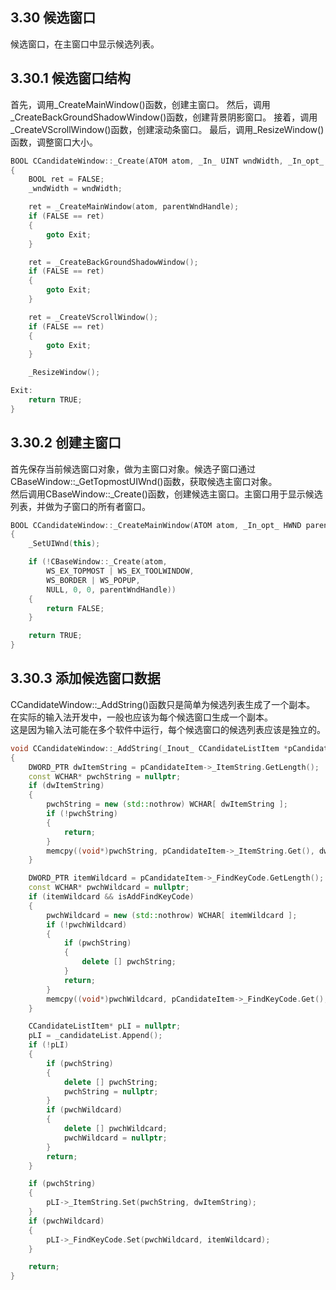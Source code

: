 ## 3.30 候选窗口

候选窗口，在主窗口中显示候选列表。

## 3.30.1 候选窗口结构

首先，调用_CreateMainWindow()函数，创建主窗口。
然后，调用_CreateBackGroundShadowWindow()函数，创建背景阴影窗口。
接着，调用_CreateVScrollWindow()函数，创建滚动条窗口。
最后，调用_ResizeWindow()函数，调整窗口大小。

```C++
BOOL CCandidateWindow::_Create(ATOM atom, _In_ UINT wndWidth, _In_opt_ HWND parentWndHandle)
{
    BOOL ret = FALSE;
    _wndWidth = wndWidth;

    ret = _CreateMainWindow(atom, parentWndHandle);
    if (FALSE == ret)
    {
        goto Exit;
    }

    ret = _CreateBackGroundShadowWindow();
    if (FALSE == ret)
    {
        goto Exit;
    }

    ret = _CreateVScrollWindow();
    if (FALSE == ret)
    {
        goto Exit;
    }

    _ResizeWindow();

Exit:
    return TRUE;
}
```

## 3.30.2 创建主窗口

首先保存当前候选窗口对象，做为主窗口对象。候选子窗口通过CBaseWindow::_GetTopmostUIWnd()函数，获取候选主窗口对象。<br>
然后调用CBaseWindow::_Create()函数，创建候选主窗口。主窗口用于显示候选列表，并做为子窗口的所有者窗口。

```C++
BOOL CCandidateWindow::_CreateMainWindow(ATOM atom, _In_opt_ HWND parentWndHandle)
{
    _SetUIWnd(this);

    if (!CBaseWindow::_Create(atom,
        WS_EX_TOPMOST | WS_EX_TOOLWINDOW,
        WS_BORDER | WS_POPUP,
        NULL, 0, 0, parentWndHandle))
    {
        return FALSE;
    }

    return TRUE;
}
```

## 3.30.3 添加候选窗口数据

CCandidateWindow::_AddString()函数只是简单为候选列表生成了一个副本。<br>
在实际的输入法开发中，一般也应该为每个候选窗口生成一个副本。<br>
这是因为输入法可能在多个软件中运行，每个候选窗口的候选列表应该是独立的。<br>

```C++
void CCandidateWindow::_AddString(_Inout_ CCandidateListItem *pCandidateItem, _In_ BOOL isAddFindKeyCode)
{
    DWORD_PTR dwItemString = pCandidateItem->_ItemString.GetLength();
    const WCHAR* pwchString = nullptr;
    if (dwItemString)
    {
        pwchString = new (std::nothrow) WCHAR[ dwItemString ];
        if (!pwchString)
        {
            return;
        }
        memcpy((void*)pwchString, pCandidateItem->_ItemString.Get(), dwItemString * sizeof(WCHAR));
    }

    DWORD_PTR itemWildcard = pCandidateItem->_FindKeyCode.GetLength();
    const WCHAR* pwchWildcard = nullptr;
    if (itemWildcard && isAddFindKeyCode)
    {
        pwchWildcard = new (std::nothrow) WCHAR[ itemWildcard ];
        if (!pwchWildcard)
        {
            if (pwchString)
            {
                delete [] pwchString;
            }
            return;
        }
        memcpy((void*)pwchWildcard, pCandidateItem->_FindKeyCode.Get(), itemWildcard * sizeof(WCHAR));
    }

    CCandidateListItem* pLI = nullptr;
    pLI = _candidateList.Append();
    if (!pLI)
    {
        if (pwchString)
        {
            delete [] pwchString;
            pwchString = nullptr;
        }
        if (pwchWildcard)
        {
            delete [] pwchWildcard;
            pwchWildcard = nullptr;
        }
        return;
    }

    if (pwchString)
    {
        pLI->_ItemString.Set(pwchString, dwItemString);
    }
    if (pwchWildcard)
    {
        pLI->_FindKeyCode.Set(pwchWildcard, itemWildcard);
    }

    return;
}
```